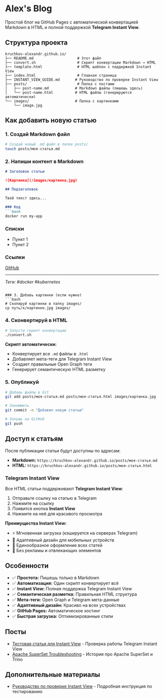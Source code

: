 # Alex's Blog

Простой блог на GitHub Pages с автоматической конвертацией Markdown в HTML и полной поддержкой **Telegram Instant View**.

## Структура проекта

```
kruchkov-alexandr.github.io/
├── README.md                    # Этот файл
├── convert.sh                   # Скрипт конвертации Markdown → HTML
├── template.html                # HTML шаблон с поддержкой Instant View
├── index.html                   # Главная страница
├── INSTANT_VIEW_GUIDE.md       # Руководство по проверке Instant View
├── posts/                       # Папка с постами
│   ├── post-name.md            # Markdown файлы (пишешь здесь)
│   └── post-name.html          # HTML файлы (генерируются автоматически)
└── images/                     # Папка с картинками
    └── image.jpg
```

## Как добавить новую статью

### 1. Создай Markdown файл
```bash
# Создай новый .md файл в папке posts/
touch posts/моя-статья.md
```

### 2. Напиши контент в Markdown
```markdown
# Заголовок статьи

![Картинка](/images/картинка.jpg)

## Подзаголовок

Твой текст здесь...

### Код
```bash
docker run my-app
```

### Списки
- Пункт 1
- Пункт 2

### Ссылки
[GitHub](https://github.com)

---

*Теги: #docker #kubernetes*
```

### 3. Добавь картинки (если нужно)
```bash
# Скопируй картинки в папку images/
cp путь/к/картинке.jpg images/
```

### 4. Сконвертируй в HTML
```bash
# Запусти скрипт конвертации
./convert.sh
```

**Скрипт автоматически:**
- Конвертирует все `.md` файлы в `.html`
- Добавляет мета-теги для Telegram Instant View
- Создает правильные Open Graph теги
- Генерирует семантическую HTML разметку

### 5. Опубликуй
```bash
# Добавь файлы в Git
git add posts/моя-статья.md posts/моя-статья.html images/картинка.jpg

# Закоммить
git commit -m "Добавил новую статью"

# Запушь на GitHub
git push
```

## Доступ к статьям

После публикации статьи будут доступны по адресам:
- **Markdown:** `https://kruchkov-alexandr.github.io/posts/моя-статья.md`
- **HTML:** `https://kruchkov-alexandr.github.io/posts/моя-статья.html`

### Telegram Instant View

Все HTML статьи поддерживают **Telegram Instant View**:
1. Отправьте ссылку на статью в Telegram
2. Нажмите на ссылку
3. Появится кнопка **Instant View**
4. Нажмите на неё для красивого просмотра

**Преимущества Instant View:**
- ⚡ Мгновенная загрузка (кэшируется на серверах Telegram)
- 📱 Адаптивный дизайн для мобильных устройств
- 🎨 Единообразное оформление всех статей
- 🚫 Без рекламы и отвлекающих элементов

## Особенности

- ✅ **Простота:** Пишешь только в Markdown
- ✅ **Автоматизация:** Один скрипт конвертирует всё
- ✅ **Instant View:** Полная поддержка Telegram Instant View
- ✅ **Семантическая разметка:** Правильная HTML структура
- ✅ **Мета-теги:** Open Graph и Telegram мета-данные
- ✅ **Адаптивный дизайн:** Красиво на всех устройствах
- ✅ **GitHub Pages:** Автоматическое хостинг
- ✅ **Быстрая загрузка:** Оптимизированные стили

## Посты

- [Тестовая статья для Instant View](/posts/test-instant-view.html) - Проверка работы Telegram Instant View
- [Apache SuperSet Troubleshooting](/posts/apache-simple.html) - История про Apache SuperSet и Trino

## Дополнительные материалы

- [Руководство по проверке Instant View](INSTANT_VIEW_GUIDE.md) - Подробная инструкция по тестированию 